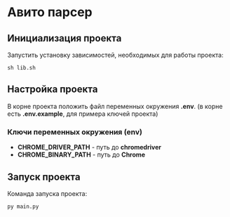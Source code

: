 # Авито парсер

## Инициализация проекта

Запустить установку зависимостей, необходимых для работы проекта:

```shell
sh lib.sh
```

## Настройка проекта

В корне проекта положить файл переменных окружения **.env**. (в корне есть **.env.example**, для примера ключей проекта)

### Ключи переменных окружения (env)

* **CHROME_DRIVER_PATH** - путь до **chromedriver**
* **CHROME_BINARY_PATH** - путь до **Chrome**

## Запуск проекта

Команда запуска проекта:

```shell
py main.py
```